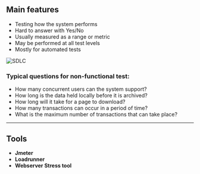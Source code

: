 
## **Main features**

- Testing how the system performs 
- Hard to answer with Yes/No 
- Usually measured as a range or metric
- May be performed at all test levels
- Mostly for automated tests 


![**SDLC**](../../../images/istqb/test_types/non_func_test.png)

### **Typical questions for non-functional test:**

* How many concurrent users can the system support?
* How long is the data held locally before it is archived?
* How long will it take for a page to download?
* How many transactions can occur in a period of time?
* What is the maximum number of transactions that can take place?

____

## **Tools**

* **Jmeter**
* **Loadrunner**
* **Webserver Stress tool**